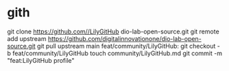 # gith 
git clone https://github.com//LilyGitHub 
dio-lab-open-source.git
git remote add upstream https://github.com/digitalinnovationone/dio-lab-open-source.git
git pull upstream main
feat/community/LilyGitHub:
git checkout -b feat/community/LilyGitHub
touch community/LilyGitHub.md
git commit -m "feat:LilyGitHub profile"
